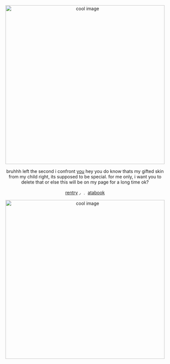 <div align="center">

  <img src="https://files.catbox.moe/0ivv7k.png" alt="cool image" width="500"/>

bruhhh left the second i confront [you](https://github.com/Jaybird-IRL) hey you do know thats my gifted skin from my child right, its supposed to be special. for me only, i want you to delete that or else this will be on my page for a long time ok?

   [rentry](https://rentry.co/SEUNG-HYUN-BRIDE)    ◞ ﹒  [atabook](https://constrz.atabook.org/)    

  <img src="https://files.catbox.moe/s3dk25.png" alt="cool image" width="500"/>

</div>
